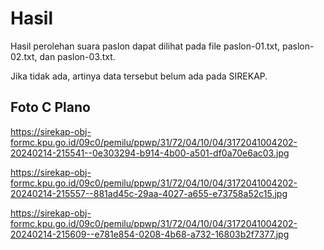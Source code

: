 # Hasil

Hasil perolehan suara paslon dapat dilihat pada file paslon-01.txt, paslon-02.txt, dan paslon-03.txt.

Jika tidak ada, artinya data tersebut belum ada pada SIREKAP.

## Foto C Plano

https://sirekap-obj-formc.kpu.go.id/09c0/pemilu/ppwp/31/72/04/10/04/3172041004202-20240214-215541--0e303294-b914-4b00-a501-df0a70e6ac03.jpg

https://sirekap-obj-formc.kpu.go.id/09c0/pemilu/ppwp/31/72/04/10/04/3172041004202-20240214-215557--881ad45c-29aa-4027-a655-e73758a52c15.jpg

https://sirekap-obj-formc.kpu.go.id/09c0/pemilu/ppwp/31/72/04/10/04/3172041004202-20240214-215609--e781e854-0208-4b68-a732-16803b2f7377.jpg
